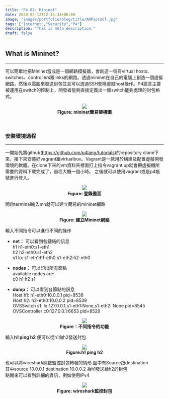 ```yaml
---
title: "P4 02: Mininet"
date: 2020-05-12T12:14:34+06:00
image: "images/portfolio/blog/title/ARPsproof.jpg"
tags: ["Internet","Security","P4"]
description: "This is meta description."
draft: false
---
```


## **What is Mininet?**
---
可以簡單地把Mininet當成是一個網路模擬器，會創造一個有virtual hosts、switches、controllers跟links的網路。透過mininet在自己的電腦上創造一個虛擬網路，然後以電腦來發送封包並且可以透過SSH登陸虛擬host操作。P4語言主要被運用在switch的控制上，開發者能夠直接定義出一個switch能夠處理的封包格式。
<center>

![](https://imgur.com/8oKKH8Ml.jpg)<br>
**Figure: mininet簡易架構圖**
</center>

&nbsp;
### **安裝環境過程**
---
一開始先將github(https://github.com/p4lang/tutorials)的repository clone下來，接下來安裝好vagrant跟virtualbox。Vagrant是一款用於構建及配置虛擬開發環境的軟體。在clone下來的vm資料夾裡面打上指令vagrant up就會把虛擬機所需要的資料下載完成了，過程大概一個小時。 之後就可以使用vagrant或是p4帳號進行登入。

<center>

![](https://imgur.com/NFivtOml.jpg)<br>
**Figure: 登錄畫面**
</center>

開啟terminal輸入mn就可以建立簡易的mininet網路
<center>

![](https://imgur.com/Mr6XD8El.jpg)<br>
**Figure: 建立Mininet網絡**
</center>

輸入不同指令可以進行不同的操作<br>
- **net：** 可以看到各鏈結的訊息<br>
h1 h1-eth0:s1-eth1<br>
h2 h2-eth0:s1-eth2<br>
s1 lo: s1-eth1:h1-eth0 s1-eth2:h2-eth0

- **nodes：** 可以印出所有節點<br>
available nodes are:<br>
c0 h1 h2 s1<br>

- **dump：** 可以看到各節點的訊息<br>
Host h1: h1-eth0:10.0.0.1 pid=8536<br>
Host h2: h2-eth0:10.0.0.2 pid=8539<br>
OVSSwitch s1: lo:127.0.0.1,s1-eth1:None,s1-eth2: None pid=8545<br>
OVSController c0:127.0.0.1:6653 pid=8529

<center>

![](https://imgur.com/eC3yFuql.jpg)<br>
**Figure：不同指令的功能**
</center>

輸入**h1 ping h2** 便可以從h1向h2發送封包<br>
<center>

![](https://imgur.com/LeeGQT6l.jpg)<br>
**Figure:h1 ping h2**
</center>

也可以將wireshark開啟監控封包轉發的情形
圖中有Source跟destination<br>
其中source 10.0.0.1 destination 10.0.0.2 為h1發送給h2的封包<br>
點開來可以看到詳細的資訊，例如使用IPv4<br>
<center>

![](https://imgur.com/6ehoZtjl.jpg)<br>
**Figure: wireshark監控封包**
</center>